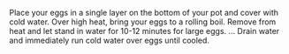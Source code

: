 Place your eggs in a single layer on the bottom of your pot and cover with cold water.
Over high heat, bring your eggs to a rolling boil.
Remove from heat and let stand in water for 10-12 minutes for large eggs. ...
Drain water and immediately run cold water over eggs until cooled.